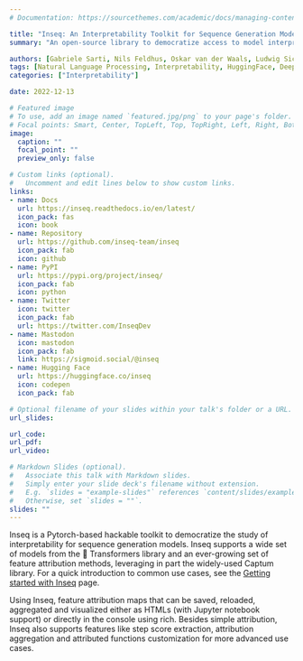 ```yaml
---
# Documentation: https://sourcethemes.com/academic/docs/managing-content/

title: "Inseq: An Interpretability Toolkit for Sequence Generation Models"
summary: "An open-source library to democratize access to model interpretability for sequence generation models"

authors: [Gabriele Sarti, Nils Feldhus, Oskar van der Waals, Ludwig Sickert]
tags: [Natural Language Processing, Interpretability, HuggingFace, Deep Learning]
categories: ["Interpretability"]

date: 2022-12-13

# Featured image
# To use, add an image named `featured.jpg/png` to your page's folder. 
# Focal points: Smart, Center, TopLeft, Top, TopRight, Left, Right, BottomLeft, Bottom, BottomRight.
image:
  caption: ""
  focal_point: ""
  preview_only: false

# Custom links (optional).
#   Uncomment and edit lines below to show custom links.
links:
- name: Docs
  url: https://inseq.readthedocs.io/en/latest/
  icon_pack: fas
  icon: book
- name: Repository
  url: https://github.com/inseq-team/inseq
  icon_pack: fab
  icon: github
- name: PyPI
  url: https://pypi.org/project/inseq/
  icon_pack: fab
  icon: python
- name: Twitter
  icon: twitter
  icon_pack: fab
  url: https://twitter.com/InseqDev
- name: Mastodon
  icon: mastodon
  icon_pack: fab
  link: https://sigmoid.social/@inseq
- name: Hugging Face
  url: https://huggingface.co/inseq
  icon: codepen
  icon_pack: fab

# Optional filename of your slides within your talk's folder or a URL.
url_slides:

url_code:
url_pdf: 
url_video:

# Markdown Slides (optional).
#   Associate this talk with Markdown slides.
#   Simply enter your slide deck's filename without extension.
#   E.g. `slides = "example-slides"` references `content/slides/example-slides.md`.
#   Otherwise, set `slides = ""`.
slides: ""
---
```


Inseq is a Pytorch-based hackable toolkit to democratize the study of interpretability for sequence generation models. Inseq supports a wide set of models from the 🤗 Transformers library and an ever-growing set of feature attribution methods, leveraging in part the widely-used Captum library. For a quick introduction to common use cases, see the [Getting started with Inseq](https://inseq.readthedocs.io/examples/quickstart.html) page.

Using Inseq, feature attribution maps that can be saved, reloaded, aggregated and visualized either as HTMLs (with Jupyter notebook support) or directly in the console using rich. Besides simple attribution, Inseq also supports features like step score extraction, attribution aggregation and attributed functions customization for more advanced use cases.
